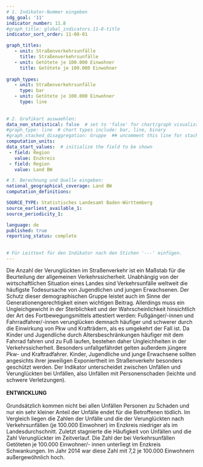 ```yaml
---
# 1. Indikator-Nummer eingeben 
sdg_goal: '11'
indicator_number: 11.8
#graph_title: global_indicators.11-8-title
indicator_sort_order: 11-08-01

graph_titles:
   - unit: Straßenverkehrsunfälle
     title: Straßenverkehrsunfälle
   - unit: Getötete je 100.000 Einwohner
     title: Getötete je 100.000 Einwohner
  
graph_types:
   - unit: Straßenverkehrsunfälle
     type: bar
   - unit: Getötete je 100.000 Einwohner
     type: line
 
 
# 2. Grafikart auswaehlen: 
data_non_statistical: false  # set to 'false' for chart/graph visualization 
#graph_type: line  # chart types include: bar, line, binary 
#graph_stacked_disaggregation: Gruppe  ## uncomment this line for stacked bars. eplace 'Geschlecht' with the field of aggregation. 
computation_units:  
data_start_values:  # initialize the field to be shown  
 - field: Region 
   value: Enzkreis
 - field: Region 
   value: Land BW

# 3. Berechnung und Quelle eingeben: 
national_geographical_coverage: Land BW
computation_definitions: 

SOURCE_TYPE: Statistisches Landesamt Baden-Württemberg
source_earliest_available_1: 
source_periodicity_1: 

language: de   
published: true 
reporting_status: complete
 
 
# Für Leittext für den Indikator nach den Stichen '---' einfügen. 
---
```

Die Anzahl der Verunglückten im Straßenverkehr ist ein Maßstab für die Beurteilung der allgemeinen Verkehrssicherheit. Unabhängig von der wirtschaftlichen Situation eines Landes sind Verkehrsunfälle weltweit die häufigste Todesursache von Jugendlichen und jungen Erwachsenen. Der Schutz dieser demographischen Gruppe leistet auch im Sinne der Generationengerechtigkeit einen wichtigen Beitrag. Allerdings muss ein Ungleichgewicht in der Sterblichkeit und der Wahrscheinlichkeit hinsichtlich der Art des Fortbewegungsmittels attestiert werden: Fußgänger/-innen und Fahrradfahrer/-innen verunglücken demnach häufiger und schwerer durch die Einwirkung von Pkw und Krafträdern, als es umgekehrt der Fall ist. Da Kinder und Jugendliche durch Altersbeschränkungen häufiger mit dem Fahrrad fahren und zu Fuß laufen, bestehen daher Ungleichheiten in der Verkehrssicherheit. Besonders unfallgefährdet gelten außerdem jüngere Pkw- und Kraftradfahrer. Kinder, Jugendliche und junge Erwachsene sollten angesichts ihrer jeweiligen Exponiertheit im Straßenverkehr besonders geschützt werden. Der Indikator unterscheidet zwischen Unfällen und Verunglückten bei Unfällen, also Unfällen mit Personenschaden (leichte und schwere Verletzungen). <br>
<br>
**ENTWICKLUNG** <br>
<br>
Grundsätzlich kommen nicht bei allen Unfällen Personen zu Schaden und nur ein sehr kleiner Anteil der Unfälle endet für die Betroffenen tödlich. Im Vergleich liegen die Zahlen der Unfälle und die der Verunglückten nach Verkehrsunfällen (je 100.000 Einwohner) im Enzkreis niedriger als im Landesdurchschnitt. Zuletzt stagnierte die Häufigkeit von Unfällen und die Zahl Verunglückter im Zeitverlauf. Die Zahl der bei Verkehrsunfällen Getöteten je 100.000 Einwohner/- innen unterliegt im Enzkreis Schwankungen. Im Jahr 2014 war diese Zahl mit 7,2 je 100.000 Einwohnern außergewöhnlich hoch.
